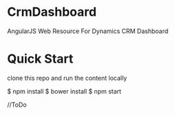 # CrmDashboard
AngularJS Web Resource For Dynamics CRM Dashboard


# Quick Start

clone this repo and run the content locally

$ npm install
$ bower install
$ npm start



//ToDo



